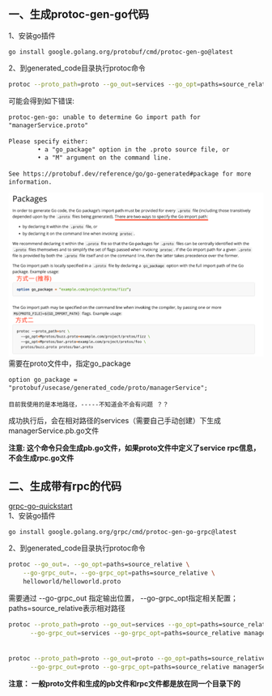 ## 一、生成protoc-gen-go代码
1、安装go插件
```text
go install google.golang.org/protobuf/cmd/protoc-gen-go@latest
```
2、到generated_code目录执行protoc命令
```bash
protoc --proto_path=proto --go_out=services --go_opt=paths=source_relative managerService.proto
```
可能会得到如下错误:
```text
protoc-gen-go: unable to determine Go import path for "managerService.proto"

Please specify either:
        • a "go_package" option in the .proto source file, or
        • a "M" argument on the command line.

See https://protobuf.dev/reference/go/go-generated#package for more information.
```
![img.png](img.png)
需要在proto文件中，指定go_package
```text
option go_package = "protobuf/usecase/generated_code/proto/managerService";

目前我使用的是本地路径，-----不知道会不会有问题 ？？
```
成功执行后，会在相对路径的services（需要自己手动创建）下生成managerService.pb.go文件


**注意: 这个命令只会生成pb.go文件，如果proto文件中定义了service rpc信息，不会生成rpc.go文件**

## 二、生成带有rpc的代码
[grpc-go-quickstart](https://grpc.io/docs/languages/go/quickstart/) <br/>
1、安装go插件
```text
go install google.golang.org/grpc/cmd/protoc-gen-go-grpc@latest
```

2、到generated_code目录执行protoc命令
```bash
protoc --go_out=. --go_opt=paths=source_relative \
    --go-grpc_out=. --go-grpc_opt=paths=source_relative \
    helloworld/helloworld.proto
```
需要通过 --go-grpc_out 指定输出位置， --go-grpc_opt指定相关配置；paths=source_relative表示相对路径
```bash
protoc --proto_path=proto --go_out=services --go_opt=paths=source_relative \
      --go-grpc_out=services --go-grpc_opt=paths=source_relative managerService.proto
      
      
protoc --proto_path=proto --go_out=proto --go_opt=paths=source_relative \
      --go-grpc_out=proto --go-grpc_opt=paths=source_relative managerService.proto
```

**注意： 一般proto文件和生成的pb文件和rpc文件都是放在同一个目录下的**